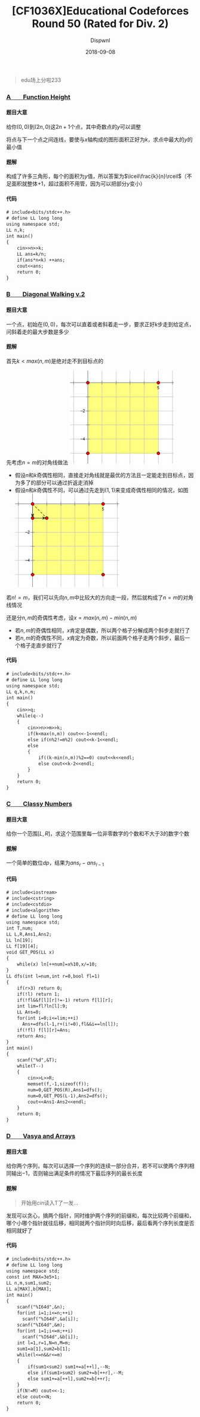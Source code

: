 ﻿---
layout:     post
title:      "[CF1036X]Educational Codeforces Round 50 (Rated for Div. 2)"
date:       2018-09-08
author:     "Dispwnl"
header-img: "img/used/566.jpg"
catalog: true
tags:
    - 比赛
---
> edu场上分啦233

### [A　　Function Height](http://codeforces.com/contest/1036/problem/A)
#### 题目大意
给你$(0,0)$到$(2n,0)$这$2n+1$个点，其中奇数点的$y$可以调整

将点与下一个点之间连线，要使与$x$轴构成的图形面积正好为$k$，求点中最大的$y$的最小值

#### 题解
构成了许多三角形，每个的面积为$y$值，所以答案为$\lceil\frac{k}{n}\rceil$（不足面积就整体$+1$，超过面积不用管，因为可以把部分$y$变小）

#### 代码
```
# include<bits/stdc++.h>
# define LL long long
using namespace std;
LL n,k;
int main()
{
	cin>>n>>k;
	LL ans=k/n;
	if(ans*n<k) ++ans;
	cout<<ans;
	return 0;
}
```

### [B　　Diagonal Walking v.2](http://codeforces.com/contest/1036/problem/B)
#### 题目大意
一个点，初始在$(0,0)$，每次可以直着或者斜着走一步，要求正好$k$步走到给定点，问斜着走的最大步数是多少

#### 题解
首先$k<max(n,m)$是绝对走不到目标点的

先考虑$n=m$的对角线做法
![](/img/study/bxiazou.png)


- 假设$n$和$k$奇偶性相同，直接走对角线就是最优的方法且一定能走到目标点，因为多了的部分可以通过折返走消掉
- 假设$n$和$k$奇偶性不同，可以通过先走到$(1,1)$来变成奇偶性相同的情况，如图
![](/img/study/bxiazou1.png)

若$n!=m$，我们可以先向$n,m$中比较大的方向走一段，然后就构成了$n=m$的对角线情况

还是分$n,m$的奇偶性考虑，设$x=max(n,m)-min(n,m)$

- 若$n,m$的奇偶性相同，$x$肯定是偶数，所以两个格子分解成两个斜步走就行了
- 若$n,m$的奇偶性不同，$x$肯定为奇数，所以前面两个格子走两个斜步，最后一个格子走直步就行了

#### 代码
```
# include<bits/stdc++.h>
# define LL long long
using namespace std;
LL q,k,n,m;
int main()
{
	cin>>q;
	while(q--)
	{
		cin>>n>>m>>k;
		if(k<max(n,m)) cout<<-1<<endl;
		else if(n%2!=m%2) cout<<k-1<<endl;
		else
		{
			if((k-min(n,m))%2==0) cout<<k<<endl;
			else cout<<k-2<<endl;
		}
	}
	return 0;
}
```
### [C　　Classy Numbers](https://codeforces.com/problemset/problem/1036/C)
#### 题目大意
给你一个范围$[L,R]$，求这个范围里每一位非零数字的个数和不大于3的数字个数

#### 题解
一个简单的数位$dp$，结果为$ans_r-ans_{l-1}$

#### 代码
```
# include<iostream>
# include<cstring>
# include<cstdio>
# include<algorithm>
# define LL long long
using namespace std;
int T,num;
LL L,R,Ans1,Ans2;
LL ln[19];
LL f[19][4];
void GET_POS(LL x)
{
	while(x) ln[++num]=x%10,x/=10;
}
LL dfs(int l=num,int r=0,bool fl=1)
{
	if(r>3) return 0;
	if(!l) return 1;
	if(!fl&&f[l][r]!=-1) return f[l][r];
	int lim=fl?ln[l]:9;
	LL Ans=0;
	for(int i=0;i<=lim;++i)
	  Ans+=dfs(l-1,r+(i!=0),fl&&i==ln[l]);
	if(!fl) f[l][r]=Ans;
	return Ans;
}
int main()
{
	scanf("%d",&T);
	while(T--)
	{
		cin>>L>>R;
		memset(f,-1,sizeof(f));
		num=0,GET_POS(R),Ans1=dfs();
		num=0,GET_POS(L-1),Ans2=dfs();
		cout<<Ans1-Ans2<<endl;
	}
	return 0;
}
```

### [D　　Vasya and Arrays](https://codeforces.com/contest/1036/problem/D)
#### 题目大意
给你两个序列，每次可以选择一个序列的连续一部分合并，若不可以使两个序列相同输出$-1$，否则输出满足条件的情况下最后序列的最长长度

#### 题解
>开始用$cin$读入T了一发...

发现可以贪心，搞两个指针，同时维护两个序列的前缀和，每次比较两个前缀和，哪个小哪个指针就往后移，相同就两个指针同时向后移，最后看两个序列长度是否相同就好了

#### 代码
```
# include<bits/stdc++.h>
# define LL long long
using namespace std;
const int MAX=3e5+1;
LL n,m,sum1,sum2;
LL a[MAX],b[MAX];
int main()
{
	scanf("%I64d",&n);
	for(int i=1;i<=n;++i)
	  scanf("%I64d",&a[i]);
	scanf("%I64d",&m);
	for(int i=1;i<=m;++i)
	  scanf("%I64d",&b[i]);
	int l=1,r=1,N=n,M=m;
	sum1=a[1],sum2=b[1];
	while(l<=n&&r<=m)
	{
		if(sum1<sum2) sum1+=a[++l],--N;
		else if(sum1>sum2) sum2+=b[++r],--M;
		else sum1+=a[++l],sum2+=b[++r];
	}
	if(N!=M) cout<<-1;
	else cout<<N;
	return 0;
}
```
